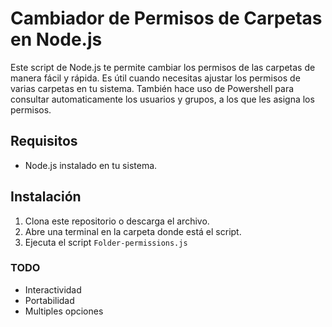 # Cambiador de Permisos de Carpetas en Node.js

Este script de Node.js te permite cambiar los permisos de las carpetas de manera fácil y rápida. Es útil cuando necesitas ajustar los permisos de varias carpetas en tu sistema. También hace uso de Powershell para consultar automaticamente los usuarios y grupos, a los que les asigna los permisos.

## Requisitos

- Node.js instalado en tu sistema.

## Instalación

1. Clona este repositorio o descarga el archivo.
2. Abre una terminal en la carpeta donde está el script.
3. Ejecuta el script `Folder-permissions.js`

### TODO

* Interactividad
* Portabilidad
* Multiples opciones


